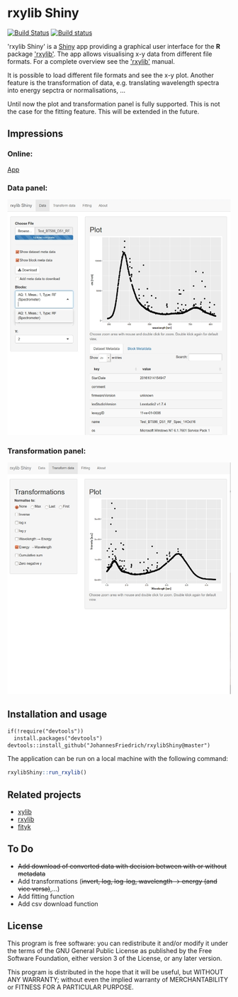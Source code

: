 # rxylib Shiny

[![Build Status](https://travis-ci.org/JohannesFriedrich/rxylibShiny.svg?branch=master)](https://travis-ci.org/JohannesFriedrich/rxylibShiny)
[![Build status](https://ci.appveyor.com/api/projects/status/tciywrm10kn43n1g?svg=true)](https://ci.appveyor.com/project/JohannesFriedrich/rxylibshiny)


'rxylib Shiny' is a [Shiny](http://shiny.rstudio.com) app providing a graphical user interface for the **R** package ['rxylib'](https://CRAN.R-project.org/package=rxylib). The app allows visualising x-y data from different file formats. For a complete overview see the ['rxylib'](https://CRAN.R-project.org/package=rxylib) manual.

It is possible to load different file formats and see the x-y plot. Another feature is the transformation of data, e.g. translating wavelength spectra into energy sepctra or normalisations, ...

Until now the plot and transformation panel is fully supported. This is not the case for the fitting feature. This will be extended in the future.

## Impressions

### Online:

[App](https://johnsenfr.shinyapps.io/rxylib_shiny/)

### Data panel:

![](img/screenshot.jpg)

### Transformation panel:

![](img/screenshot2.jpg)

## Installation and usage

```{r}
if(!require("devtools"))
  install.packages("devtools")
devtools::install_github("JohannesFriedrich/rxylibShiny@master")
```

The application can be run on a local machine with the following command:

```r
rxylibShiny::run_rxylib()
```

## Related projects 

* [xylib](https://github.com/wojdyr/xylib)
* [rxylib](https://github.com/R-Lum/rxylib)
* [fityk](http://fityk.nieto.pl/)

## To Do

* ~~Add download of converted data with decision between with or without metadata~~
* Add transformations (~~invert, log, log-log, wavelength -> energy (and vice versa)~~,...)
* Add fitting function
* Add csv download function

## License

This program is free software: you can redistribute it and/or modify
it under the terms of the GNU General Public License as published by
the Free Software Foundation, either version 3 of the License, or
any later version.

This program is distributed in the hope that it will be useful,
but WITHOUT ANY WARRANTY; without even the implied warranty of
MERCHANTABILITY or FITNESS FOR A PARTICULAR PURPOSE.  
